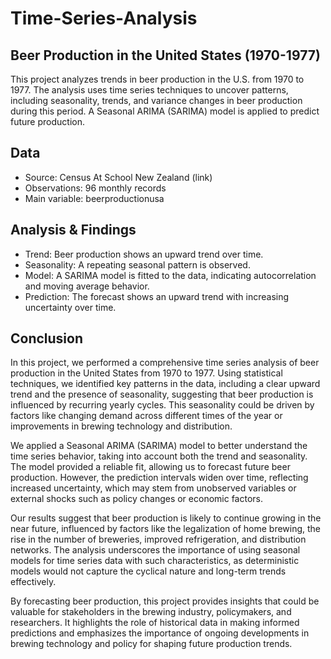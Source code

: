 # Time-Series-Analysis

## Beer Production in the United States (1970-1977)
This project analyzes trends in beer production in the U.S. from 1970 to 1977. The analysis uses time series techniques to uncover patterns, including seasonality, trends, and variance changes in beer production during this period. A Seasonal ARIMA (SARIMA) model is applied to predict future production.

## Data
- Source: Census At School New Zealand (link)
- Observations: 96 monthly records
- Main variable: beerproductionusa

## Analysis & Findings
- Trend: Beer production shows an upward trend over time.
- Seasonality: A repeating seasonal pattern is observed.
- Model: A SARIMA model is fitted to the data, indicating autocorrelation and moving average behavior.
- Prediction: The forecast shows an upward trend with increasing uncertainty over time.

## Conclusion
In this project, we performed a comprehensive time series analysis of beer production in the United States from 1970 to 1977. Using statistical techniques, we identified key patterns in the data, including a clear upward trend and the presence of seasonality, suggesting that beer production is influenced by recurring yearly cycles. This seasonality could be driven by factors like changing demand across different times of the year or improvements in brewing technology and distribution.

We applied a Seasonal ARIMA (SARIMA) model to better understand the time series behavior, taking into account both the trend and seasonality. The model provided a reliable fit, allowing us to forecast future beer production. However, the prediction intervals widen over time, reflecting increased uncertainty, which may stem from unobserved variables or external shocks such as policy changes or economic factors.

Our results suggest that beer production is likely to continue growing in the near future, influenced by factors like the legalization of home brewing, the rise in the number of breweries, improved refrigeration, and distribution networks. The analysis underscores the importance of using seasonal models for time series data with such characteristics, as deterministic models would not capture the cyclical nature and long-term trends effectively.

By forecasting beer production, this project provides insights that could be valuable for stakeholders in the brewing industry, policymakers, and researchers. It highlights the role of historical data in making informed predictions and emphasizes the importance of ongoing developments in brewing technology and policy for shaping future production trends.


